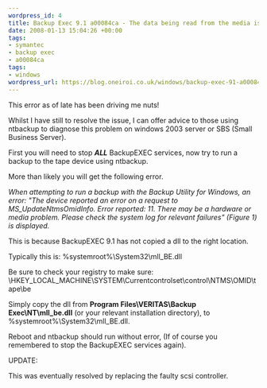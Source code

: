 ```yaml
--- 
wordpress_id: 4
title: Backup Exec 9.1 a00084ca - The data being read from the media is inconsistent
date: 2008-01-13 15:04:26 +00:00
tags: 
- symantec
- backup exec
- a00084ca
tags: 
- windows
wordpress_url: https://blog.oneiroi.co.uk/windows/backup-exec-91-a00084ca-the-data-being-read-from-the-media-is-inconsistent
---
```

This error as of late has been driving me nuts!

Whilst I have still to resolve the issue, I can offer advice to those using ntbackup to diagnose this problem on windows 2003 server or SBS (Small Business Server).

First you will need to stop <strong>_ALL_</strong> BackupEXEC services, now try to run a backup to the tape device using ntbackup.

More than likely you will get the following error.

<em>When attempting to run a backup with the Backup Utility for Windows, an error: "The device reported an error on a request to MS_UpdateNtmsOmidInfo. Error reported: 11. There may be a hardware or media problem. Please check the system log for relevant failures" (Figure 1) is displayed.</em>

This is because BackupEXEC 9.1 has not copied a dll to the right location.

Typically this is: %systemroot%\System32\mll_BE.dll

Be sure to check your registry to make sure: \\HKEY_LOCAL_MACHINE\SYSTEM\Currentcontrolset\control\NTMS\OMID\tape\be

Simply copy the dll from <strong>Program Files\VERITAS\Backup Exec\NT\mll_be.dll</strong> (or your relevant installation directory), to %systemroot%\System32\mll_BE.dll.

Reboot and ntbackup should run without error, (If of course you remembered to stop the BackupEXEC services again).

UPDATE:

This was eventually resolved by replacing the faulty scsi controller.
